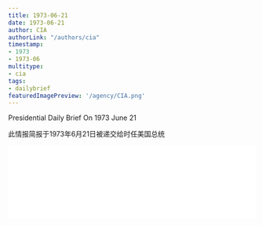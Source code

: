 ```yaml
---
title: 1973-06-21
date: 1973-06-21
author: CIA 
authorLink: "/authors/cia"
timestamp: 
- 1973
- 1973-06
multitype: 
- cia
tags: 
- dailybrief
featuredImagePreview: '/agency/CIA.png'
---
```



Presidential Daily Brief On 1973 June 21

此情报简报于1973年6月21日被递交给时任美国总统

<!--more-->





<div id="over" style="width:100%; overflow:hidden"> <iframe id="sFrame" name="sFrame" frameborder="no" border="0"  allowfullscreen marginwidth="0" scrolling="no" src = " /CIA/1973-06-21.html "  style = " position:absulute; width: 806px; top: 300;" > </iframe> </div>